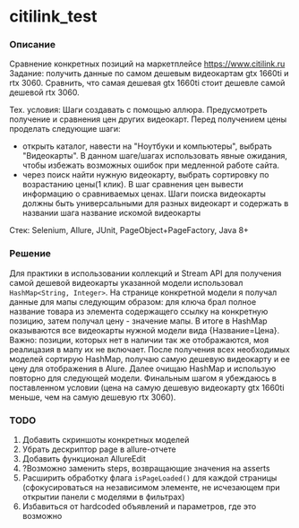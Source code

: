 # citilink_test
### Описание
Сравнение конкретных позиций на маркетплейсе https://www.citilink.ru
Задание: получить данные по самом дешевым видеокартам gtx 1660ti и rtx 3060. Сравнить, что самая дешевая gtx 1660ti стоит дешевле самой дешевой rtx 3060.

Тех. условия:
Шаги создавать с помощью аллюра. Предусмотреть получение и сравнения цен других видеокарт. Перед получением цены проделать следующие шаги:
- открыть каталог, навести на "Ноутбуки и компьютеры", выбрать "Видеокарты". В данном шаге/шагах использовать явные ожидания, чтобы избежать возможных ошибок при медленной работе сайта.
- через поиск найти нужную видеокарту, выбрать сортировку по возрастанию цены(1 клик).
В шаг сравнения цен вывести информацию о сравниваемых ценах.
Шаги поиска видеокарты должны быть универсальными для разных видеокарт и содержать в названии шага название искомой видеокарты

Стек: Selenium, Allure, JUnit, PageObject+PageFactory, Java 8+

### Решение 
Для практики в использовании коллекций и Stream API для получения самой дешевой видеокарты указанной модели использовал ```HashMap<String, Integer>```.
На странице конкретной модели я получал данные для мапы следующим образом: для ключа брал полное название товара из элемента содержащего ссылку на конкретную позицию,
затем получал цену - значение мапы. В итоге в HashMap оказываются все видеокарты нужной модели вида {Название=Цена}. Важно: позиции, которых нет в наличии так же отображаются,
моя реалицазия в мапу их не включает. После получения всех необходимых моделей сортирую HashMap, получаю самую дешевую видеокарту и ее цену для отображения в Alure. Далее
очищаю HashMap и использую повторно для следующей модели. Финальным шагом я убеждаюсь в поставленном условии (цена на самую дешевую видеокарту gtx 1660ti меньше, чем на самую дешевую rtx 3060).


### TODO
1. Добавить скриншоты конкретных моделей
2. Убрать дескриптор page в allure-отчете
3. Добавить функционал AllureEdit
4. ?Возможно заменить steps, возвращающие значения на asserts
5. Расширить обработку флага ```isPageLoaded()``` для каждой страницы (сфокусироваться на независимом элементе, не исчезающем при открытии панели с моделями в фильтрах)
6. Избавиться от hardcoded объявлений и параметров, где это возможно

